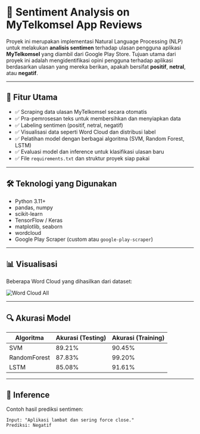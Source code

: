 # 📱 Sentiment Analysis on MyTelkomsel App Reviews

Proyek ini merupakan implementasi Natural Language Processing (NLP) untuk melakukan **analisis sentimen** terhadap ulasan pengguna aplikasi **MyTelkomsel** yang diambil dari Google Play Store. Tujuan utama dari proyek ini adalah mengidentifikasi opini pengguna terhadap aplikasi berdasarkan ulasan yang mereka berikan, apakah bersifat **positif**, **netral**, atau **negatif**.

---

## 🚀 Fitur Utama

- ✅ Scraping data ulasan MyTelkomsel secara otomatis
- ✅ Pra-pemrosesan teks untuk membersihkan dan menyiapkan data
- ✅ Labeling sentimen (positif, netral, negatif)
- ✅ Visualisasi data seperti Word Cloud dan distribusi label
- ✅ Pelatihan model dengan berbagai algoritma (SVM, Random Forest, LSTM)
- ✅ Evaluasi model dan inference untuk klasifikasi ulasan baru
- ✅ File `requirements.txt` dan struktur proyek siap pakai

---

## 🛠 Teknologi yang Digunakan

- Python 3.11+
- pandas, numpy
- scikit-learn
- TensorFlow / Keras
- matplotlib, seaborn
- wordcloud
- Google Play Scraper (custom atau `google-play-scraper`)

---

## 📊 Visualisasi

Beberapa Word Cloud yang dihasilkan dari dataset:

![Word Cloud All](assets/wordcloud_all.png)

---

## 🔍 Akurasi Model

| Algoritma | Akurasi (Testing) | Akurasi (Training) |
|-----------|-------------------|---------------------|
| SVM       | 89.21%            | 90.45%              |
| RandomForest | 87.83%         | 99.20%              |
| LSTM      | 85.08%            | 91.61%              |

---

## 🧪 Inference

Contoh hasil prediksi sentimen:

```text
Input: "Aplikasi lambat dan sering force close."
Prediksi: Negatif

